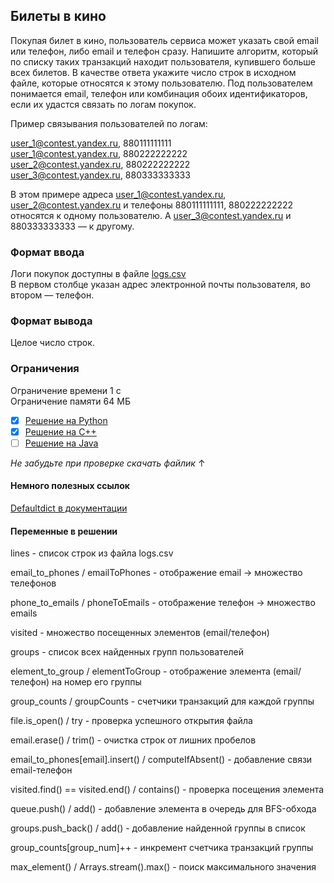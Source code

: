 ## Билеты в кино

Покупая билет в кино, пользователь сервиса может указать свой email или телефон, либо email и телефон сразу. Напишите алгоритм, который по списку таких транзакций находит пользователя, купившего больше всех билетов. В качестве ответа укажите число строк в исходном файле, которые относятся к этому пользователю. Под пользователем понимается email, телефон или комбинация обоих идентификаторов, если их удастся связать по логам покупок.

Пример связывания пользователей по логам:

user_1@contest.yandex.ru, 880111111111\
user_1@contest.yandex.ru, 880222222222\
user_2@contest.yandex.ru, 880222222222\
user_3@contest.yandex.ru, 880333333333

В этом примере адреса user_1@contest.yandex.ru, user_2@contest.yandex.ru и телефоны 880111111111, 880222222222 относятся к одному пользователю. А user_3@contest.yandex.ru и 880333333333 — к другому.

### Формат ввода

Логи покупок доступны в файле [logs.csv](https://disk.yandex.ru/d/ULHABqNIyu9fmg)\
В первом столбце указан адрес электронной почты пользователя, во втором — телефон.

### Формат вывода

Целое число строк.

### Ограничения

Ограничение времени 1 с\
Ограничение памяти 64 МБ

- [x] [Решение на Python](https://github.com/UlyanaGru/movie_tickets/blob/main/movie_tickets.py)
- [x] [Решение на C++](https://github.com/UlyanaGru/movie_tickets/blob/main/movie_tickets.cpp)
- [ ] [Решение на Java]()

_Не забудьте при проверке скачать файлик_ ↑

#### Немного полезных ссылок

[Defaultdict в документации](https://docs.python.org/3/library/collections.html#collections.defaultdict)

#### Переменные в решении

lines - список строк из файла logs.csv

email_to_phones / emailToPhones - отображение email → множество телефонов

phone_to_emails / phoneToEmails - отображение телефон → множество emails

visited - множество посещенных элементов (email/телефон)

groups - список всех найденных групп пользователей

element_to_group / elementToGroup - отображение элемента (email/телефон) на номер его группы

group_counts / groupCounts - счетчики транзакций для каждой группы

file.is_open() / try - проверка успешного открытия файла

email.erase() / trim() - очистка строк от лишних пробелов

email_to_phones[email].insert() / computeIfAbsent() - добавление связи email-телефон

visited.find() == visited.end() / contains() - проверка посещения элемента

queue.push() / add() - добавление элемента в очередь для BFS-обхода

groups.push_back() / add() - добавление найденной группы в список

group_counts[group_num]++ - инкремент счетчика транзакций группы

max_element() / Arrays.stream().max() - поиск максимального значения